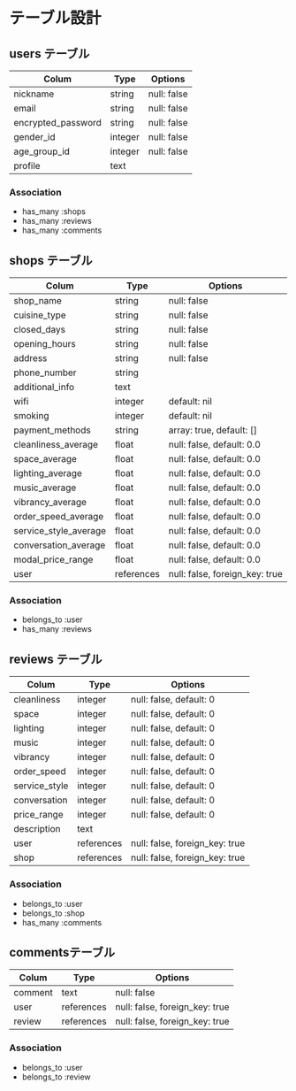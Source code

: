 # テーブル設計

## users テーブル
| Colum               | Type      | Options     |
| ------------------- | --------- | ----------- |
| nickname            | string    | null: false |
| email               | string    | null: false |
| encrypted_password  | string    | null: false |
| gender_id           | integer   | null: false |
| age_group_id        | integer   | null: false |
| profile             | text      |             |

### Association

- has_many :shops
- has_many :reviews
- has_many :comments

## shops テーブル
| Colum                 | Type       | Options                        |
| --------------------- | ---------- | ------------------------------ |
| shop_name             | string     | null: false                    |
| cuisine_type          | string     | null: false                    |
| closed_days           | string     | null: false                    |
| opening_hours         | string     | null: false                    |
| address               | string     | null: false                    |
| phone_number          | string     |                                |
| additional_info       | text       |                                |
| wifi                  | integer    | default: nil                   |
| smoking               | integer    | default: nil                   |
| payment_methods       | string     | array: true, default: []       |
| cleanliness_average   | float      | null: false, default: 0.0      |
| space_average         | float      | null: false, default: 0.0      |
| lighting_average      | float      | null: false, default: 0.0      |
| music_average         | float      | null: false, default: 0.0      |
| vibrancy_average      | float      | null: false, default: 0.0      |
| order_speed_average   | float      | null: false, default: 0.0      |
| service_style_average | float      | null: false, default: 0.0      |
| conversation_average  | float      | null: false, default: 0.0      |
| modal_price_range     | float      | null: false, default: 0.0      |
| user                  | references | null: false, foreign_key: true |


### Association

- belongs_to :user
- has_many   :reviews


## reviews テーブル
| Colum           | Type       | Options                        |
| --------------- | ---------- | ------------------------------ |
| cleanliness     | integer    | null: false, default: 0        |
| space           | integer    | null: false, default: 0        | 
| lighting        | integer    | null: false, default: 0        |
| music           | integer    | null: false, default: 0        |
| vibrancy        | integer    | null: false, default: 0        |
| order_speed     | integer    | null: false, default: 0        |
| service_style   | integer    | null: false, default: 0        |
| conversation    | integer    | null: false, default: 0        |
| price_range     | integer    | null: false, default: 0        |
| description     | text       |                                |
| user            | references | null: false, foreign_key: true |
| shop            | references | null: false, foreign_key: true |

### Association

- belongs_to :user
- belongs_to :shop
- has_many   :comments

## commentsテーブル
| Colum     | Type       | Options                        |
| --------- | ---------- | ------------------------------ |
| comment   | text       | null: false                    |
| user      | references | null: false, foreign_key: true |
| review    | references | null: false, foreign_key: true |

### Association

- belongs_to :user
- belongs_to :review
